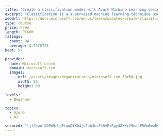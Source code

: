 ```yaml
---
title: "Create a classification model with Azure Machine Learning designer"
excerpt: "Classification is a supervised machine learning technique used to predict categories or classes. Learn how to create classification models using Azure Machine Learning designer."
webUrl: https://docs.microsoft.com/en-us/learn/modules/create-classification-model-azure-machine-learning-designer/
type: course
price: Free
length: PT60M
ratings:
  count: 94
  average: 4.7978725
heat: 57

provider:
  name: Microsoft Learn
  domain: microsoft.com
  images:
    - url: /assets/images/organizations/microsoft.com-50x50.jpg
      width: 50
      height: 50

levels:
  - Beginner

topics:
  - Azure
  - AI

secured: "ljf/gwotkD0WQrLgPtuuQYK04jsFpAJucFk8vRrRpy48XKc29eaLP5Gm6mwRyp14nR2o38uRN80gza+T81nNebqJaq5TLY1bntxmSn7R0nYDBWmKJWSarFYb+Tv2u7KkYndRTUybtGUjDD9G8ktRGYXeI8i1wvpyoHnfN9YprX/y/hMOMJ+RyZ5t9qFfc2LgkLk4V4Nim9REqcDn1OinpdBwdD9/twq6Q45lBpeFGRnEf8hJvOrVkyXdrDw29xe5Tzu6ggMB814eIls2boXphpAQaclQNapc4I4sUY44w8RsTpCkONkPE0LYltIhd2mzqUaJ1KaqjNvb/yv2nClLPOHmppYqoqOfmujbWPmsxyvpqIpLC6AuQcgT5i5n45HTHUsGzyb3BDcZVFyrllTqMA==;It0TdAxEkQN6AZUrraK9Uw=="
---
```


